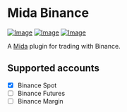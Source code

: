 # Mida Binance
[![Image](https://img.shields.io/npm/v/@reiryoku/mida-binance)](https://www.npmjs.com/package/@reiryoku/mida-binance)
[![Image](https://img.shields.io/npm/l/@reiryoku/mida-binance)](LICENSE)
[![Image](https://img.shields.io/discord/780532638846287904?label=community)](https://discord.gg/cKyWTUsr3q)
<br>

A [Mida](https://github.com/Reiryoku-Technologies/Mida) plugin for trading with Binance.

## Supported accounts
- [x] Binance Spot
- [ ] Binance Futures
- [ ] Binance Margin
